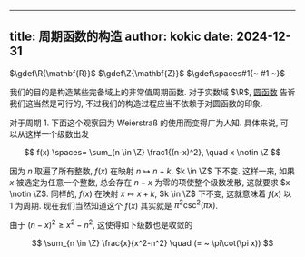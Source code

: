 
---
title: 周期函数的构造
author: kokic
date: 2024-12-31
---

$\gdef\R{\mathbf{R}}$
$\gdef\Z{\mathbf{Z}}$
$\gdef\spaces#1{~ #1 ~}$

我们的目的是构造某些完备域上的非常值周期函数. 对于实数域 $\R$, [圆函数](/mille-plateaux/circular-curve) 告诉我们这当然是可行的, 不过我们的构造过程应当不依赖于对圆函数的印象. 

对于周期 $1$. 下面这个观察因为 Weierstraß 的使用而变得广为人知. 具体来说, 可以从这样一个级数出发

$$ f(x) \spaces= \sum_{n \in \Z} \frac1{(n-x)^2}, \quad x \notin \Z $$

因为 $n$ 取遍了所有整数, $f(x)$ 在映射 $n \mapsto n + k$, $k \in \Z$ 下不变. 这样一来, 如果 $x$ 被选定为任意一个整数, 总会存在 $n-x$ 为零的项使整个级数发散, 这就要求 $x \notin \Z$. 同样的, $f(x)$ 在映射 $x \mapsto x + k$, $k \in \Z$ 下不变, 这就意味着 $f(x)$ 以 $1$ 为周期. 现在我们当然知道这个 $f(x)$ 其实就是 $\pi^2\csc^2(\pi x)$. 

由于 $(n-x)^2 \ge x^2-n^2$, 这使得如下级数也是收敛的 

$$ \sum_{n \in \Z} \frac{x}{x^2-n^2} \quad (= ~ \pi\cot(\pi x)) $$


